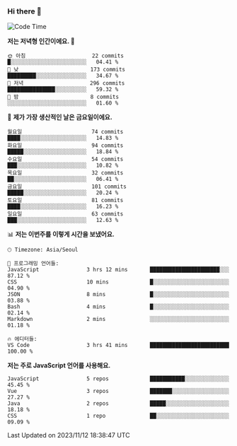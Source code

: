 ### Hi there 👋

<!--
**hi-aa/hi-aa** is a ✨ _special_ ✨ repository because its `README.md` (this file) appears on your GitHub profile.

Here are some ideas to get you started:

- 🔭 I’m currently working on ...
- 🌱 I’m currently learning ...
- 👯 I’m looking to collaborate on ...
- 🤔 I’m looking for help with ...
- 💬 Ask me about ...
- 📫 How to reach me: ...
- 😄 Pronouns: ...
- ⚡ Fun fact: ...
-->

<!--START_SECTION:waka-->
![Code Time](http://img.shields.io/badge/Code%20Time-31%20hrs%209%20mins-blue)

**저는 저녁형 인간이에요. 🦉** 

```text
🌞 아침                     22 commits          █░░░░░░░░░░░░░░░░░░░░░░░░   04.41 % 
🌆 낮　                     173 commits         █████████░░░░░░░░░░░░░░░░   34.67 % 
🌃 저녁                     296 commits         ███████████████░░░░░░░░░░   59.32 % 
🌙 밤　                     8 commits           ░░░░░░░░░░░░░░░░░░░░░░░░░   01.60 % 
```
📅 **제가 가장 생산적인 날은 금요일이에요.** 

```text
월요일                      74 commits          ████░░░░░░░░░░░░░░░░░░░░░   14.83 % 
화요일                      94 commits          █████░░░░░░░░░░░░░░░░░░░░   18.84 % 
수요일                      54 commits          ███░░░░░░░░░░░░░░░░░░░░░░   10.82 % 
목요일                      32 commits          ██░░░░░░░░░░░░░░░░░░░░░░░   06.41 % 
금요일                      101 commits         █████░░░░░░░░░░░░░░░░░░░░   20.24 % 
토요일                      81 commits          ████░░░░░░░░░░░░░░░░░░░░░   16.23 % 
일요일                      63 commits          ███░░░░░░░░░░░░░░░░░░░░░░   12.63 % 
```


📊 **저는 이번주를 이렇게 시간을 보냈어요.** 

```text
🕑︎ Timezone: Asia/Seoul

💬 프로그래밍 언어들: 
JavaScript               3 hrs 12 mins       ██████████████████████░░░   87.12 % 
CSS                      10 mins             █░░░░░░░░░░░░░░░░░░░░░░░░   04.90 % 
JSON                     8 mins              █░░░░░░░░░░░░░░░░░░░░░░░░   03.88 % 
Bash                     4 mins              █░░░░░░░░░░░░░░░░░░░░░░░░   02.14 % 
Markdown                 2 mins              ░░░░░░░░░░░░░░░░░░░░░░░░░   01.18 % 

🔥 에디터들: 
VS Code                  3 hrs 41 mins       █████████████████████████   100.00 % 
```

**저는 주로 JavaScript 언어를 사용해요.** 

```text
JavaScript               5 repos             ███████████░░░░░░░░░░░░░░   45.45 % 
Vue                      3 repos             ███████░░░░░░░░░░░░░░░░░░   27.27 % 
Java                     2 repos             █████░░░░░░░░░░░░░░░░░░░░   18.18 % 
CSS                      1 repo              ██░░░░░░░░░░░░░░░░░░░░░░░   09.09 % 
```




 Last Updated on 2023/11/12 18:38:47 UTC
<!--END_SECTION:waka-->
